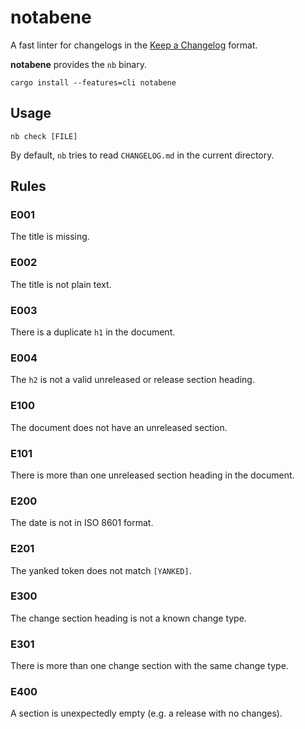 # notabene

A fast linter for changelogs in the [Keep a Changelog] format.

**notabene** provides the `nb` binary.

```
cargo install --features=cli notabene
```

## Usage

```
nb check [FILE]
```

By default, `nb` tries to read `CHANGELOG.md` in the current directory.

## Rules

### E001

The title is missing.

### E002

The title is not plain text.

### E003

There is a duplicate `h1` in the document.

### E004

The `h2` is not a valid unreleased or release section heading.

### E100

The document does not have an unreleased section.

### E101

There is more than one unreleased section heading in the document.

### E200

The date is not in ISO 8601 format.

### E201

The yanked token does not match `[YANKED]`.

### E300

The change section heading is not a known change type.

### E301

There is more than one change section with the same change type.

### E400

A section is unexpectedly empty (e.g. a release with no changes).

[Keep a Changelog]: https://keepachangelog.com/en/1.1.0/
